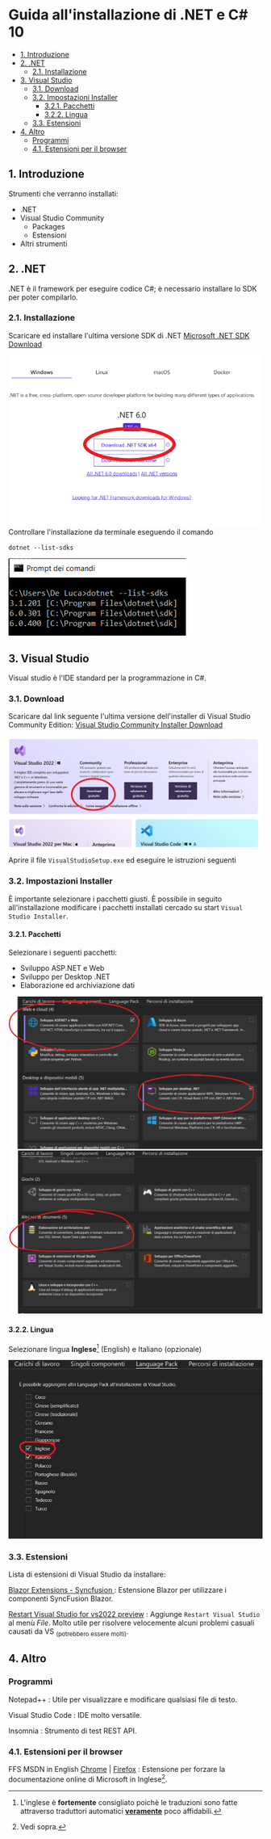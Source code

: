 # Guida all'installazione di .NET e C# 10 <!-- omit in toc -->

- [1. Introduzione](#1-introduzione)
- [2. .NET](#2-net)
  - [2.1. Installazione](#21-installazione)
- [3. Visual Studio](#3-visual-studio)
  - [3.1. Download](#31-download)
  - [3.2. Impostazioni Installer](#32-impostazioni-installer)
    - [3.2.1. Pacchetti](#321-pacchetti)
    - [3.2.2. Lingua](#322-lingua)
  - [3.3. Estensioni](#33-estensioni)
- [4. Altro](#4-altro)
  - [Programmi](#programmi)
  - [4.1. Estensioni per il browser](#41-estensioni-per-il-browser)
## 1. Introduzione

Strumenti che verranno installati:

* .NET
* Visual Studio Community
  * Packages
  * Estensioni
* Altri strumenti

## 2. .NET
.NET è il framework per eseguire codice C#; è necessario installare lo SDK per poter compilarlo.

### 2.1. Installazione

Scaricare ed installare l'ultima versione SDK di .NET
[Microsoft .NET SDK Download](https://dotnet.microsoft.com/en-us/download)

![ ](images/dotnet_sdk_download.png)
Controllare l'installazione da terminale eseguendo il comando

```batch
dotnet --list-sdks
```

![ ](images/cmd_list_dotnet_sdk.png)

## 3. Visual Studio
Visual studio è l'IDE standard per la programmazione in C#.

### 3.1. Download

Scaricare dal link seguente l'ultima versione dell'installer di Visual Studio Community Edition:
[Visual Studio Community Installer Download](https://visualstudio.microsoft.com/it/downloads/)

![ ](images/visual_studio_download.png)

Aprire il file `VisualStudioSetup.exe` ed eseguire le istruzioni seguenti

### 3.2. Impostazioni Installer

È importante selezionare i pacchetti giusti. È possibile in seguito all'installazione modificare i pacchetti installati cercado su start `Visual Studio Installer`.


#### 3.2.1. Pacchetti

Selezionare i seguenti pacchetti:

* Sviluppo ASP.NET e Web
* Sviluppo per Desktop .NET
* Elaborazione ed archiviazione dati

![ ](images/pacchetti_installer_vs1.png)
![ ](images/pacchetti_installer_vs2.png)

#### 3.2.2. Lingua

Selezionare lingua **Inglese**[^1] (English) e Italiano (opzionale)

![](images/lingua_installer_vs.png)

### 3.3. Estensioni

Lista di estensioni di Visual Studio da installare:

[Blazor Extensions - Syncfusion ](https://marketplace.visualstudio.com/items?itemName=SyncfusionInc.BlazorVSExtension)
: Estensione Blazor per utilizzare i componenti SyncFusion Blazor.

[Restart Visual Studio for vs2022 preview](https://marketplace.visualstudio.com/items?itemName=pedoc.RestartVisualStudioforvs2022preview)
: Aggiunge `Restart Visual Studio` al menù _File_. Molto utile per risolvere velocemente alcuni problemi casuali causati da VS <sub>(potrebbero essere molti)</sub>.

## 4. Altro

### Programmi

Notepad++
: Utile per visualizzare e modificare qualsiasi file di testo.

Visual Studio Code
: IDE molto versatile.

Insomnia
: Strumento di test REST API.




### 4.1. Estensioni per il browser

FFS MSDN in English [Chrome](https://chrome.google.com/webstore/detail/ffs-msdn-in-english/ddaknggefjjgpnlhiejepbiplceedmfl) | [Firefox](https://addons.mozilla.org/en-US/firefox/addon/ffs-msdn-in-english/)
: Estensione per forzare la documentazione online di Microsoft in Inglese[^2].

[^1]: L'inglese è **fortemente** consigliato poichè le traduzioni sono fatte attraverso traduttori automatici <ins>**veramente**</ins> poco affidabili.

[^2]: Vedi sopra.
